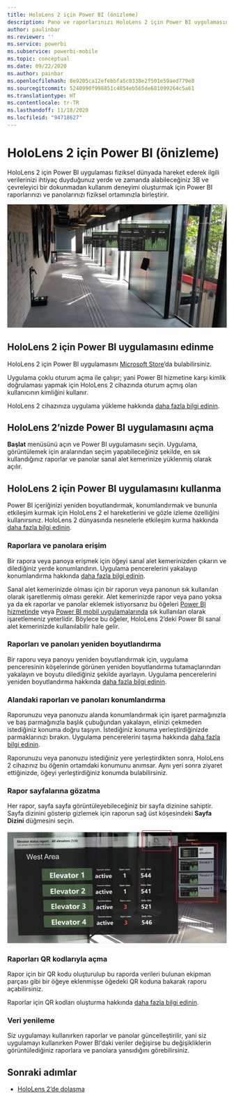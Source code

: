```yaml
---
title: HoloLens 2 için Power BI (önizleme)
description: Pano ve raporlarınızı HoloLens 2 için Power BI uygulamasında görüntüleyin.
author: paulinbar
ms.reviewer: ''
ms.service: powerbi
ms.subservice: powerbi-mobile
ms.topic: conceptual
ms.date: 09/22/2020
ms.author: painbar
ms.openlocfilehash: 8e9205ca12efebbfa5c0338e2f501e59aed779e8
ms.sourcegitcommit: 5240990f998851c4854eb565de681099264c5a61
ms.translationtype: HT
ms.contentlocale: tr-TR
ms.lasthandoff: 11/18/2020
ms.locfileid: "94718627"
---
```

# <a name="power-bi-for-hololens-2-preview"></a>HoloLens 2 için Power BI (önizleme)
HoloLens 2 için Power BI uygulaması fiziksel dünyada hareket ederek ilgili verilerinizi ihtiyaç duyduğunuz yerde ve zamanda alabileceğiniz 3B ve çevreleyici bir dokunmadan kullanım deneyimi oluşturmak için Power BI raporlarınızı ve panolarınızı fiziksel ortamınızla birleştirir.

![Havada uçan Power BI raporlarını gösteren HoloLens 2 resmi.](media/mobile-hololens2-app/power-bi-hololens2-floating-reports.png)

## <a name="get-the-power-bi-app-for-hololens-2"></a>HoloLens 2 için Power BI uygulamasını edinme 

HoloLens 2 için Power BI uygulamasını [Microsoft Store](https://go.microsoft.com/fwlink/?linkid=526478)’da bulabilirsiniz.

Uygulama çoklu oturum açma ile çalışır; yani Power BI hizmetine karşı kimlik doğrulaması yapmak için HoloLens 2 cihazında oturum açmış olan kullanıcının kimliğini kullanır.

HoloLens 2 cihazınıza uygulama yükleme hakkında [daha fazla bilgi edinin](/hololens/holographic-store-apps).

## <a name="open-the-power-bi-app-on-your-hololens-2"></a>HoloLens 2’nizde Power BI uygulamasını açma

**Başlat** menüsünü açın ve Power BI uygulamasını seçin. Uygulama, görüntülemek için aralarından seçim yapabileceğiniz şekilde, en sık kullandığınız raporlar ve panolar sanal alet kemerinize yüklenmiş olarak açılır.

## <a name="using-the-power-bi-app-for-hololens-2"></a>HoloLens 2 için Power BI uygulamasını kullanma

Power BI içeriğinizi yeniden boyutlandırmak, konumlandırmak ve bununla etkileşim kurmak için HoloLens 2 el hareketlerini ve gözle izleme özelliğini kullanırsınız. HoloLens 2 dünyasında nesnelerle etkileşim kurma hakkında [daha fazla bilgi edinin](/hololens/hololens2-basic-usage).

### <a name="access-reports-and-dashboards"></a>Raporlara ve panolara erişim

Bir rapora veya panoya erişmek için öğeyi sanal alet kemerinizden çıkarın ve dilediğiniz yerde konumlandırın. Uygulama pencerelerini yakalayıp konumlandırma hakkında [daha fazla bilgi edinin](/hololens/hololens2-basic-usage#moving-holograms).

Sanal alet kemerinizde olması için bir raporun veya panonun sık kullanılan olarak işaretlenmiş olması gerekir. Alet kemerinizde rapor veya pano yoksa ya da ek raporlar ve panolar eklemek istiyorsanız bu öğeleri [Power BI hizmetinde](../end-user-favorite.md) veya [Power BI mobil uygulamalarında](mobile-apps-favorites.md) sık kullanılan olarak işaretlemeniz yeterlidir. Böylece bu öğeler, HoloLens 2’deki Power BI sanal alet kemerinizde kullanılabilir hale gelir.

### <a name="resize-reports-and-dashboards"></a>Raporları ve panoları yeniden boyutlandırma

Bir raporu veya panoyu yeniden boyutlandırmak için, uygulama penceresinin köşelerinde görünen yeniden boyutlandırma tutamaçlarından yakalayın ve boyutu dilediğiniz şekilde ayarlayın. Uygulama pencerelerini yeniden boyutlandırma hakkında [daha fazla bilgi edinin](/hololens/hololens2-basic-usage#resizing-holograms).

### <a name="position-reports-and-dashboards-in-space"></a>Alandaki raporları ve panoları konumlandırma

Raporunuzu veya panonuzu alanda konumlandırmak için işaret parmağınızla ve baş parmağınızla başlık çubuğundan yakalayın, elinizi çekmeden istediğiniz konuma doğru taşıyın. İstediğiniz konuma yerleştirdiğinizde parmaklarınızı bırakın. Uygulama pencerelerini taşıma hakkında [daha fazla bilgi edinin](/hololens/hololens2-basic-usage#moving-holograms).

Raporunuzu veya panonuzu istediğiniz yere yerleştirdikten sonra, HoloLens 2 cihazınız bu öğenin ortamdaki konumunu anımsar. Aynı yeri sonra ziyaret ettiğinizde, öğeyi yerleştirdiğiniz konumda bulabilirsiniz.

### <a name="browse-report-pages"></a>Rapor sayfalarına gözatma

Her rapor, sayfa sayfa görüntüleyebileceğiniz bir sayfa dizinine sahiptir. Sayfa dizinini gösterip gizlemek için raporun sağ üst köşesindeki **Sayfa Dizini** düğmesini seçin.

![HoloLens 2 için Power BI’daki rapor sayfası dizinini gösteren resim](media/mobile-hololens2-app/power-bi-hololens2-browse-report-pages.png)

### <a name="open-reports-with-qr-codes"></a>Raporları QR kodlarıyla açma

Rapor için bir QR kodu oluşturulup bu raporda verileri bulunan ekipman parçası gibi bir öğeye eklenmişse öğedeki QR koduna bakarak raporu açabilirsiniz.

Raporlar için QR kodları oluşturma hakkında [daha fazla bilgi edinin](../../create-reports/service-create-qr-code-for-report.md).

### <a name="data-refresh"></a>Veri yenileme

Siz uygulamayı kullanırken raporlar ve panolar güncelleştirilir, yani siz uygulamayı kullanırken Power BI’daki veriler değişirse bu değişikliklerin görüntülediğiniz raporlara ve panolara yansıdığını görebilirsiniz.

## <a name="next-steps"></a>Sonraki adımlar

* [HoloLens 2’de dolaşma](/hololens/hololens2-basic-usage)